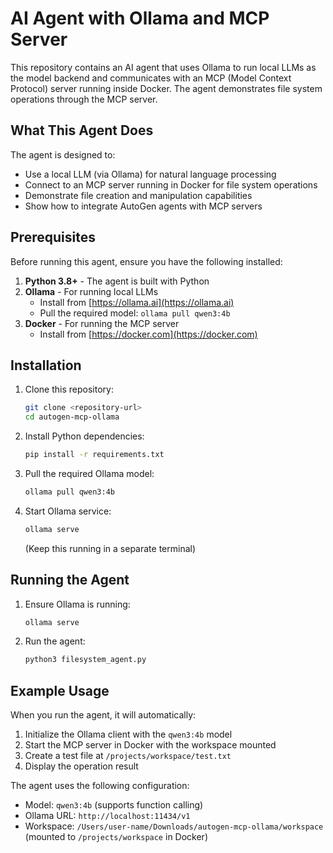 # AI Agent with Ollama and MCP Server

This repository contains an AI agent that uses Ollama to run local LLMs as the model backend and communicates with an MCP (Model Context Protocol) server running inside Docker. The agent demonstrates file system operations through the MCP server.

## What This Agent Does

The agent is designed to:
- Use a local LLM (via Ollama) for natural language processing
- Connect to an MCP server running in Docker for file system operations
- Demonstrate file creation and manipulation capabilities
- Show how to integrate AutoGen agents with MCP servers

## Prerequisites

Before running this agent, ensure you have the following installed:

1. **Python 3.8+** - The agent is built with Python
2. **Ollama** - For running local LLMs
   - Install from [https://ollama.ai](https://ollama.ai)
   - Pull the required model: `ollama pull qwen3:4b`
3. **Docker** - For running the MCP server
   - Install from [https://docker.com](https://docker.com)

## Installation

1. Clone this repository:
   ```bash
   git clone <repository-url>
   cd autogen-mcp-ollama
   ```

2. Install Python dependencies:
   ```bash
   pip install -r requirements.txt
   ```

3. Pull the required Ollama model:
   ```bash
   ollama pull qwen3:4b
   ```

4. Start Ollama service:
   ```bash
   ollama serve
   ```
   (Keep this running in a separate terminal)

## Running the Agent

1. Ensure Ollama is running:
   ```bash
   ollama serve
   ```

2. Run the agent:
   ```bash
   python3 filesystem_agent.py
   ```

## Example Usage

When you run the agent, it will automatically:

1. Initialize the Ollama client with the `qwen3:4b` model
2. Start the MCP server in Docker with the workspace mounted
3. Create a test file at `/projects/workspace/test.txt`
4. Display the operation result

The agent uses the following configuration:
- Model: `qwen3:4b` (supports function calling)
- Ollama URL: `http://localhost:11434/v1`
- Workspace: `/Users/user-name/Downloads/autogen-mcp-ollama/workspace` (mounted to `/projects/workspace` in Docker)
